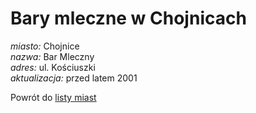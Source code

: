 # Bary mleczne w Chojnicach

*miasto:*  Chojnice    <br/>
*nazwa:*  Bar Mleczny   <br/>
*adres:*  ul. Kościuszki   <br/>
*aktualizacja:* przed latem 2001 <br/>

Powrót do [listy miast](/bary_mleczne)


